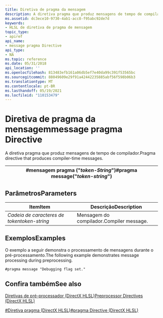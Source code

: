 ```yaml
---
title: Diretiva de pragma da mensagem
description: A diretiva pragma que produz mensagens de tempo de compilador.
ms.assetid: dc3ece10-9730-4ab1-acc8-f95abc92de7d
keywords:
- HLSL de diretiva de pragma de mensagem
topic_type:
- apiref
api_name:
- message pragma Directive
api_type:
- NA
ms.topic: reference
ms.date: 05/31/2018
api_location: ''
ms.openlocfilehash: 813483efb161a06db5ef7e40da99c391f53565bc
ms.sourcegitcommit: 88049609e29f91a42442235885abf56f598b06b3
ms.translationtype: MT
ms.contentlocale: pt-BR
ms.lasthandoff: 05/19/2021
ms.locfileid: "110153479"
---
```

# <a name="message-pragma-directive"></a><span data-ttu-id="08bfd-104">Diretiva de pragma da mensagem</span><span class="sxs-lookup"><span data-stu-id="08bfd-104">message pragma Directive</span></span>

<span data-ttu-id="08bfd-105">A diretiva pragma que produz mensagens de tempo de compilador.</span><span class="sxs-lookup"><span data-stu-id="08bfd-105">Pragma directive that produces compiler-time messages.</span></span>



| <span data-ttu-id="08bfd-106">\#mensagem pragma ("*token-String*")</span><span class="sxs-lookup"><span data-stu-id="08bfd-106">\#pragma message("*token-string*")</span></span> |
|-----------------------------------|



 

## <a name="parameters"></a><span data-ttu-id="08bfd-107">Parâmetros</span><span class="sxs-lookup"><span data-stu-id="08bfd-107">Parameters</span></span>



| <span data-ttu-id="08bfd-108">Item</span><span class="sxs-lookup"><span data-stu-id="08bfd-108">Item</span></span>                                                                                    | <span data-ttu-id="08bfd-109">Descrição</span><span class="sxs-lookup"><span data-stu-id="08bfd-109">Description</span></span>                  |
|-----------------------------------------------------------------------------------------|------------------------------|
| <span data-ttu-id="08bfd-110"><span id="token-string"></span><span id="TOKEN-STRING"></span>*Cadeia de caracteres de token*</span><span class="sxs-lookup"><span data-stu-id="08bfd-110"><span id="token-string"></span><span id="TOKEN-STRING"></span>*token-string*</span></span><br/> | <span data-ttu-id="08bfd-111">Mensagem do compilador.</span><span class="sxs-lookup"><span data-stu-id="08bfd-111">Compiler message.</span></span><br/> |



 

## <a name="examples"></a><span data-ttu-id="08bfd-112">Exemplos</span><span class="sxs-lookup"><span data-stu-id="08bfd-112">Examples</span></span>

<span data-ttu-id="08bfd-113">O exemplo a seguir demonstra o processamento de mensagens durante o pré-processamento.</span><span class="sxs-lookup"><span data-stu-id="08bfd-113">The following example demonstrates message processing during preprocessing.</span></span>


```
#pragma message "Debugging flag set."
```



## <a name="see-also"></a><span data-ttu-id="08bfd-114">Confira também</span><span class="sxs-lookup"><span data-stu-id="08bfd-114">See also</span></span>

<dl> <dt>

[<span data-ttu-id="08bfd-115">Diretivas de pré-processador (DirectX HLSL)</span><span class="sxs-lookup"><span data-stu-id="08bfd-115">Preprocessor Directives (DirectX HLSL)</span></span>](dx-graphics-hlsl-appendix-preprocessor.md)
</dt> <dt>

[<span data-ttu-id="08bfd-116">\#Diretiva pragma (DirectX HLSL)</span><span class="sxs-lookup"><span data-stu-id="08bfd-116">\#pragma Directive (DirectX HLSL)</span></span>](dx-graphics-hlsl-appendix-pre-pragma.md)
</dt> </dl>

 

 





